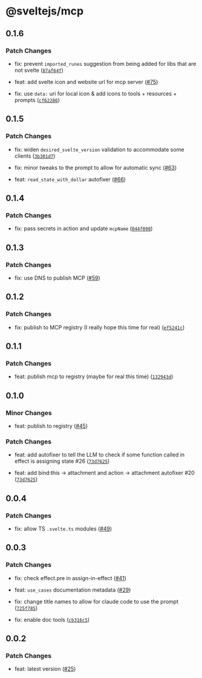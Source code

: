 # @sveltejs/mcp

## 0.1.6

### Patch Changes

- fix: prevent `imported_runes` suggestion from being added for libs that are not svelte ([`87af64f`](https://github.com/sveltejs/mcp/commit/87af64f4bc6d07b75640eb987a33655654363997))

- feat: add svelte icon and website url for mcp server ([#75](https://github.com/sveltejs/mcp/pull/75))

- fix: use `data:` uri for local icon & add icons to tools + resources + prompts ([`cf62286`](https://github.com/sveltejs/mcp/commit/cf622869129382a97ad059bb1389f115907adc8e))

## 0.1.5

### Patch Changes

- fix: widen `desired_svelte_version` validation to accommodate some clients ([`3b301d7`](https://github.com/sveltejs/mcp/commit/3b301d7d9c2f49758023408f505bc4ca79caaff4))

- fix: minor tweaks to the prompt to allow for automatic sync ([#63](https://github.com/sveltejs/mcp/pull/63))

- feat: `read_state_with_dollar` autofixer ([#66](https://github.com/sveltejs/mcp/pull/66))

## 0.1.4

### Patch Changes

- fix: pass secrets in action and update `mcpName` ([`044f098`](https://github.com/sveltejs/mcp/commit/044f0988b935fff39911a861a648dfb276f5831a))

## 0.1.3

### Patch Changes

- fix: use DNS to publish MCP ([#59](https://github.com/sveltejs/mcp/pull/59))

## 0.1.2

### Patch Changes

- fix: publish to MCP registry (I really hope this time for real) ([`ef5241c`](https://github.com/sveltejs/mcp/commit/ef5241cbc204ad8bb84bde27db7c9d0a08280245))

## 0.1.1

### Patch Changes

- feat: publish mcp to registry (maybe for real this time) ([`132943d`](https://github.com/sveltejs/mcp/commit/132943db3b04dbbd322d08926c0880c990a61f5f))

## 0.1.0

### Minor Changes

- feat: publish to registry ([#45](https://github.com/sveltejs/mcp/pull/45))

### Patch Changes

- feat: add autofixer to tell the LLM to check if some function called in effect is assigning state #26 ([`73d7625`](https://github.com/sveltejs/mcp/commit/73d7625b3ca6a812ba91883ea668d80ff1e7c703))

- feat: add bind:this -> attachment and action -> attachment autofixer #20 ([`73d7625`](https://github.com/sveltejs/mcp/commit/73d7625b3ca6a812ba91883ea668d80ff1e7c703))

## 0.0.4

### Patch Changes

- fix: allow TS `.svelte.ts` modules ([#49](https://github.com/sveltejs/mcp/pull/49))

## 0.0.3

### Patch Changes

- fix: check effect.pre in assign-in-effect ([#41](https://github.com/sveltejs/mcp/pull/41))

- feat: `use_cases` documentation metadata ([#29](https://github.com/sveltejs/mcp/pull/29))

- fix: change title names to allow for claude code to use the prompt ([`725f785`](https://github.com/sveltejs/mcp/commit/725f785766d04e9ed810a7c3f6bcfdb2e2b8234c))

- fix: enable doc tools ([`cb316c5`](https://github.com/sveltejs/mcp/commit/cb316c5b3ebc712946969d2d57236d159e796d58))

## 0.0.2

### Patch Changes

- feat: latest version ([#25](https://github.com/sveltejs/mcp/pull/25))
